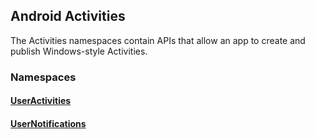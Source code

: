 ## Android Activities

The Activities namespaces contain APIs that allow an app to create and publish Windows-style Activities.

### Namespaces

#### [UserActivities](activities/useractivities/index.md)
#### [UserNotifications](activities/usernotifications/index.md)